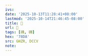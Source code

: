 ```yaml
---
ivs:
date: '2025-10-13T11:28:41+08:00'
lastmod: '2025-10-14T21:46:45-08:00'
title: 󰞏
url: 󰞏
tags: [磚, 磚]
hex: '78DA'
src: GHZR, DCCV
note:
---
```

